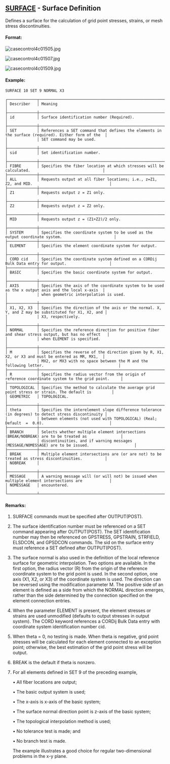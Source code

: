 ## [SURFACE](https://nexus.hexagon.com/documentationcenter/bundle/MSC_Nastran_2022.4/page/Nastran_Combined_Book/qrg/casecontrol4c/TOC.SURFACE.xhtml) - Surface Definition

Defines a surface for the calculation of grid point stresses, strains, or mesh stress discontinuities.

#### Format:

![casecontrol4c01505.jpg](https://help-be.hexagonmi.com/bundle/MSC_Nastran_2022.4/page/Nastran_Combined_Book/qrg/casecontrol4c/../../../assets/casecontrol4c01505.jpg?_LANG=enus)  

![casecontrol4c01507.jpg](https://help-be.hexagonmi.com/bundle/MSC_Nastran_2022.4/page/Nastran_Combined_Book/qrg/casecontrol4c/../../../assets/casecontrol4c01507.jpg?_LANG=enus)  

![casecontrol4c01509.jpg](https://help-be.hexagonmi.com/bundle/MSC_Nastran_2022.4/page/Nastran_Combined_Book/qrg/casecontrol4c/../../../assets/casecontrol4c01509.jpg?_LANG=enus)  

#### Example:

```nastran
SURFACE 10 SET 9 NORMAL X3
```

```text
┌─────────────┬───────────────────────────────────────────────────────────────────────────────────────────────────┐
│ Describer   │ Meaning                                                                                           │
├─────────────┼───────────────────────────────────────────────────────────────────────────────────────────────────┤
│ id          │ Surface identification number (Required).                                                         │
├─────────────┼───────────────────────────────────────────────────────────────────────────────────────────────────┤
│ SET         │ References a SET command that defines the elements in the surface (required). Either form of the  │
│             │ SET command may be used.                                                                          │
├─────────────┼───────────────────────────────────────────────────────────────────────────────────────────────────┤
│ sid         │ Set identification number.                                                                        │
├─────────────┼───────────────────────────────────────────────────────────────────────────────────────────────────┤
│ FIBRE       │ Specifies the fiber location at which stresses will be calculated.                                │
├─────────────┼───────────────────────────────────────────────────────────────────────────────────────────────────┤
│ ALL         │ Requests output at all fiber locations; i.e., z=Z1, Z2, and MID.                                  │
├─────────────┼───────────────────────────────────────────────────────────────────────────────────────────────────┤
│ Z1          │ Requests output z = Z1 only.                                                                      │
├─────────────┼───────────────────────────────────────────────────────────────────────────────────────────────────┤
│ Z2          │ Requests output z = Z2 only.                                                                      │
├─────────────┼───────────────────────────────────────────────────────────────────────────────────────────────────┤
│ MID         │ Requests output z = (Z1+Z2)/2 only.                                                               │
├─────────────┼───────────────────────────────────────────────────────────────────────────────────────────────────┤
│ SYSTEM      │ Specifies the coordinate system to be used as the output coordinate system.                       │
├─────────────┼───────────────────────────────────────────────────────────────────────────────────────────────────┤
│ ELEMENT     │ Specifies the element coordinate system for output.                                               │
├─────────────┼───────────────────────────────────────────────────────────────────────────────────────────────────┤
│ CORD cid    │ Specifies the coordinate system defined on a CORDij Bulk Data entry for output.                   │
├─────────────┼───────────────────────────────────────────────────────────────────────────────────────────────────┤
│ BASIC       │ Specifies the basic coordinate system for output.                                                 │
├─────────────┼───────────────────────────────────────────────────────────────────────────────────────────────────┤
│ AXIS        │ Specifies the axis of the coordinate system to be used as the x output axis and the local x-axis  │
│             │ when geometric interpolation is used.                                                             │
├─────────────┼───────────────────────────────────────────────────────────────────────────────────────────────────┤
│ X1, X2, X3  │ Specifies the direction of the axis or the normal. X, Y, and Z may be substituted for X1, X2, and │
│             │ X3, respectively.                                                                                 │
├─────────────┼───────────────────────────────────────────────────────────────────────────────────────────────────┤
│ NORMAL      │ Specifies the reference direction for positive fiber and shear stress output, but has no effect   │
│             │ when ELEMENT is specified.                                                                        │
├─────────────┼───────────────────────────────────────────────────────────────────────────────────────────────────┤
│ M           │ Specifies the reverse of the direction given by R, X1, X2, or X3 and must be entered as MR, MX1,  │
│             │ MX2, or MX3 with no space between the M and the following letter.                                 │
├─────────────┼───────────────────────────────────────────────────────────────────────────────────────────────────┤
│ R           │ Specifies the radius vector from the origin of reference coordinate system to the grid point.     │
├─────────────┼───────────────────────────────────────────────────────────────────────────────────────────────────┤
│ TOPOLOGICAL │ Specifies the method to calculate the average grid point stress or strain. The default is         │
│ GEOMETRIC   │ TOPOLOGICAL.                                                                                      │
├─────────────┼───────────────────────────────────────────────────────────────────────────────────────────────────┤
│ theta       │ Specifies the interelement slope difference tolerance (in degrees) to detect stress discontinuity │
│             │ between elements (not used with TOPOLOGICAL) (Real; Default  =  0.0).                             │
├─────────────┼───────────────────────────────────────────────────────────────────────────────────────────────────┤
│ BRANCH      │ Selects whether multiple element intersections (BREAK/NOBREAK) are to be treated as               │
│             │ discontinuities, and if warning messages (MESSAGE/NOMESSAGE) are to be issued.                    │
├─────────────┼───────────────────────────────────────────────────────────────────────────────────────────────────┤
│ BREAK       │ Multiple element intersections are (or are not) to be treated as stress discontinuities.          │
│ NOBREAK     │                                                                                                   │
├─────────────┼───────────────────────────────────────────────────────────────────────────────────────────────────┤
│ MESSAGE     │ A warning message will (or will not) be issued when multiple element intersections are            │
│ NOMESSAGE   │ encountered.                                                                                      │
└─────────────┴───────────────────────────────────────────────────────────────────────────────────────────────────┘
```
#### Remarks:

1. SURFACE commands must be specified after OUTPUT(POST).

2. The surface identification number must be referenced on a SET command appearing after OUTPUT(POST). The SET identification number may then be referenced on GPSTRESS, GPSTRAIN, STRFIELD, ELSDCON, and GPSDCON commands. The sid on the surface entry must reference a SET defined after OUTPUT(POST).

3. The surface normal is also used in the definition of the local reference surface for geometric interpolation. Two options are available. In the first option, the radius vector (R) from the origin of the reference coordinate system to the grid point is used. In the second option, one axis (X1, X2, or X3) of the coordinate system is used. The direction can be reversed using the modification parameter M. The positive side of an element is defined as a side from which the NORMAL direction emerges, rather than the side determined by the connection specified on the element connection entries.

4. When the parameter ELEMENT is present, the element stresses or strains are used unmodified (defaults to output stresses in output system). The CORD keyword references a CORDij Bulk Data entry with coordinate system identification number cid.

5. When theta = 0, no testing is made. When theta is negative, grid point stresses will be calculated for each element connected to an exception point; otherwise, the best estimation of the grid point stress will be output.

6. BREAK is the default if theta is nonzero.

7. For all elements defined in SET 9 of the preceding example,

     • All fiber locations are output;

     • The basic output system is used;

     • The x-axis is x-axis of the basic system;

     • The surface normal direction point is z-axis of the basic system;

     • The topological interpolation method is used;

     • No tolerance test is made; and

     • No branch test is made.

     The example illustrates a good choice for regular two-dimensional problems in the x-y plane.

